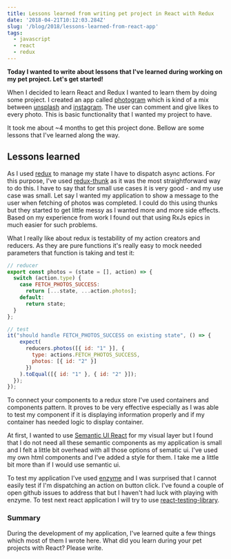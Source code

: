 ```yaml
---
title: Lessons learned from writing pet project in React with Redux
date: '2018-04-21T10:12:03.284Z'
slug: '/blog/2018/lessons-learned-from-react-app'
tags:
  - javascript
  - react
  - redux
---
```


**Today I wanted to write about lessons that I've learned during working on my pet project. Let's get started!**

When I decided to learn React and Redux I wanted to learn them by doing some project. I created an app
called [photogram](https://photogram-kz.herokuapp.com/) which is kind of a mix between [unsplash](https://unsplash.com/) and [instagram](https://www.instagram.com/?hl=en). The user can comment and
give likes to every photo. This is basic functionality that I wanted my project to have.

It took me about ~4 months to get this project done. Bellow are some lessons that I've learned along the way.

## Lessons learned

As I used [redux](https://redux.js.org/) to manage my state I have to dispatch async actions. For this purpose, I've used
[redux-thunk](https://github.com/gaearon/redux-thunk) as it was the most straightforward way to do this. I have to say that for small use
cases it is very good - and my use case was small. Let say I wanted my application to show a message to the
user when fetching of photos was completed. I could do this using thunks but they started to get little
messy as I wanted more and more side effects. Based on my experience from work I found out that using
RxJs epics in much easier for such problems.

What I really like about redux is testability of my action creators and reducers. As they are pure
functions it's really easy to mock needed parameters that function is taking and test it:

```jsx
// reducer
export const photos = (state = [], action) => {
  switch (action.type) {
    case FETCH_PHOTOS_SUCCESS:
      return [...state, ...action.photos];
    default:
      return state;
  }
};

// test
it("should handle FETCH_PHOTOS_SUCCESS on existing state", () => {
    expect(
      reducers.photos([{ id: "1" }], {
        type: actions.FETCH_PHOTOS_SUCCESS,
        photos: [{ id: "2" }]
      })
    ).toEqual([{ id: "1" }, { id: "2" }]);
  });
});
```

To connect your components to a redux store I've used containers and components pattern. It proves to be
very effective especially as I was able to test my component if it is displaying information properly and
if my container has needed logic to display container.

At first, I wanted to use [Semantic UI React](https://react.semantic-ui.com/) for my visual layer but I found that I do not need all these semantic components as my application is small and I felt a little bit overhead with all those options of sematic ui. I've used my own html components and I've added a style for them. I take me a little bit more than if I would use semantic ui.

To test my application I've used [enzyme](https://github.com/airbnb/enzyme) and I was surprised that I cannot easily test if I'm
dispatching an action on button click. I've found a couple of open github issues to address that
but I haven't had luck with playing with enzyme. To test next react application I will try to use
[react-testing-library](https://github.com/kentcdodds/react-testing-library).

### Summary

During the development of my application, I've learned quite a few things which most of them I wrote
here. What did you learn during your pet projects with React? Please write.
